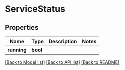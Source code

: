 # ServiceStatus

## Properties

Name | Type | Description | Notes
------------ | ------------- | ------------- | -------------
**running** | **bool** |  | 

[[Back to Model list]](../README.md#documentation-for-models) [[Back to API list]](../README.md#documentation-for-api-endpoints) [[Back to README]](../README.md)


